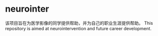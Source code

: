 # neurointer
该项目旨在为医学影像的同学提供帮助，并为自己的职业生涯提供帮助。
This repository is aimed at neurointervention and future career development.
